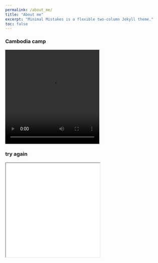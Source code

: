 ```yaml
---
permalink: /about_me/
title: "About me"
excerpt: "Minimal Mistakes is a flexible two-column Jekyll theme."
toc: false
---
```


### Cambodia camp

<video width="300" height="300" controls>
  <source src="assets/cambodia_video.mp4" type="video/mp4">
</video>

### try again

<iframe src="assets/cambodia_video.mp4" width="300px" height="300px"></iframe>